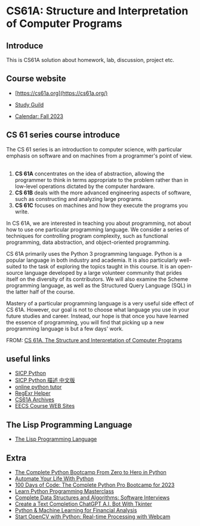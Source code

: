 # CS61A: Structure and Interpretation of Computer Programs 

## Introduce

This is CS61A solution about  homework, lab, discussion, project etc.

## Course website

-   [https://cs61a.org](https://cs61a.org/)

-   [Study Guild](contents/cs61a_fa23/Readme.md)

-   [Calendar: Fall 2023](calendar/Fall-2023_Calendar.md)

## **CS 61 series course introduce**

The CS 61 series is an introduction to computer science, with particular emphasis on software and on machines from a programmer's point of view.  

1. **CS 61A** concentrates on the idea of abstraction, allowing the programmer to think in terms appropriate to the problem rather than in low-level operations dictated by the computer hardware. 
2. **CS 61B** deals with the more advanced engineering aspects of software, such as constructing and analyzing large programs. 
3. **CS 61C** focuses on machines and how they execute the programs you write. 

In CS 61A, we are interested in teaching you about programming, not about how to use one particular programming language. We consider a series of techniques for controlling program complexity, such as functional programming, data abstraction, and object-oriented programming. 

CS 61A primarily uses the Python 3 programming language. Python is a popular language in both industry and academia. It is also particularly well-suited to the task of exploring the topics taught in this course. It is an open-source language developed by a large volunteer community that prides itself on the diversity of its contributors. We will also examine the Scheme programming language, as well as the Structured Query Language (SQL) in the latter half of the course.  

Mastery of a particular programming language is a very useful side effect of CS 61A. However, our goal is not to choose what language you use in your future studies and career. Instead, our hope is that once you have learned the essence of programming, you will find that picking up a new programming language is but a few days' work.

FROM: [CS 61A. The Structure and Interpretation of Computer Programs](https://www2.eecs.berkeley.edu/Courses/CS61A/)

## useful links

- [SICP Python](http://composingprograms.com/pages/11-getting-started.html)
- [SICP Python 描述 中文版](https://github.com/wizardforcel/sicp-py-zh)
- [online python tutor](https://pythontutor.com/composingprograms.html#mode=edit)
- [RegExr Helper](https://regexr.com/6r3v1)
- [CS61A Archives](https://inst.eecs.berkeley.edu/~cs61a/archives.html)
- [EECS Course WEB Sites](https://inst.eecs.berkeley.edu/classes-eecs.html)

##  The Lisp Programming Language
-   [The Lisp Programming Language](LISP/Readme.md)

## Extra  
-   [The Complete Python Bootcamp From Zero to Hero in Python](https://www.udemy.com/course/complete-python-bootcamp)
-   [Automate Your Life With Python](https://www.udemy.com/course/automate-your-life-with-python)
-   [100 Days of Code: The Complete Python Pro Bootcamp for 2023](https://www.udemy.com/course/100-days-of-code)
-   [Learn Python Programming Masterclass](https://www.udemy.com/course/python-the-complete-python-developer-course/)
-   [Complete Data Structures and Algorithms: Software Interviews](https://www.udemy.com/course/data-structures-and-algorithms-software-interviews)
-   [Create a Text Completion ChatGPT A.I. Bot With Tkinter](https://www.udemy.com/course/create-a-chatgpt-ai-bot-with-tkinter)
-   [Python & Machine Learning for Financial Analysis](https://www.udemy.com/course/ml-and-python-in-finance-real-cases-and-practical-solutions)
-   [Start OpenCV with Python: Real-time Processing with Webcam](https://www.udemy.com/course/start-opencv-with-python-real-time-processing-with-webcam)
